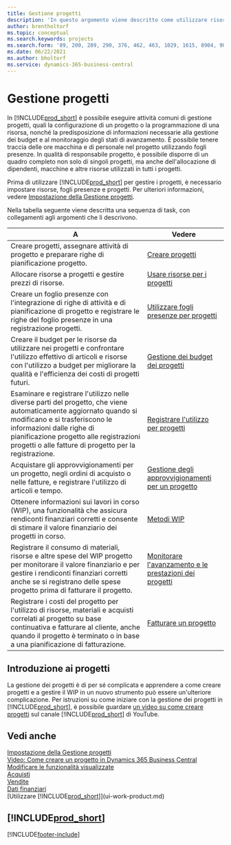 ```yaml
---
title: Gestione progetti
description: 'In questo argomento viene descritto come utilizzare risorse, fogli presenze e progetti per gestire budget.'
author: brentholtorf
ms.topic: conceptual
ms.search.keywords: projects
ms.search.form: '89, 200, 289, 290, 376, 462, 463, 1029, 1615, 8904, 9014, 9015'
ms.date: 06/22/2021
ms.author: bholtorf
ms.service: dynamics-365-business-central
---
```

# <a name="project-management"></a>Gestione progetti

In [!INCLUDE[prod_short](includes/prod_short.md)] è possibile eseguire attività comuni di gestione progetti, quali la configurazione di un progetto o la programmazione di una risorsa, nonché la predisposizione di informazioni necessarie alla gestione dei budget e al monitoraggio degli stati di avanzamento. È possibile tenere traccia delle ore macchina e di personale nel progetto utilizzando fogli presenze. In qualità di responsabile progetto, è possibile disporre di un quadro completo non solo di singoli progetti, ma anche dell'allocazione di dipendenti, macchine e altre risorse utilizzati in tutti i progetti.

Prima di utilizzare [!INCLUDE[prod_short](includes/prod_short.md)] per gestire i progetti, è necessario impostare risorse, fogli presenze e progetti. Per ulteriori informazioni, vedere [Impostazione della Gestione progetti](projects-setup-projects.md).  

Nella tabella seguente viene descritta una sequenza di task, con collegamenti agli argomenti che li descrivono.

| A | Vedere |
| --- | --- |
| Creare progetti, assegnare attività di progetto e preparare righe di pianificazione progetto. |[Creare progetti](projects-how-create-jobs.md) |
| Allocare risorse a progetti e gestire prezzi di risorse. |[Usare risorse per i progetti](projects-how-use-resources.md) |
| Creare un foglio presenze con l'integrazione di righe di attività e di pianificazione di progetto e registrare le righe del foglio presenze in una registrazione progetti. |[Utilizzare fogli presenze per progetti](projects-how-use-time-sheets.md) |
| Creare il budget per le risorse da utilizzare nei progetti e confrontare l'utilizzo effettivo di articoli e risorse con l'utilizzo a budget per migliorare la qualità e l'efficienza dei costi di progetti futuri. |[Gestione dei budget dei progetti](projects-how-manage-budgets.md) |
| Esaminare e registrare l'utilizzo nelle diverse parti del progetto, che viene automaticamente aggiornato quando si modificano e si trasferiscono le informazioni dalle righe di pianificazione progetto alle registrazioni progetti o alle fatture di progetto per la registrazione. |[Registrare l'utilizzo per progetti](projects-how-record-job-usage.md) |
| Acquistare gli approvvigionamenti per un progetto, negli ordini di acquisto o nelle fatture, e registrare l'utilizzo di articoli e tempo. |[Gestione degli approvvigionamenti per un progetto](projects-how-manage-project-supplies.md) |
| Ottenere informazioni sui lavori in corso (WIP), una funzionalità che assicura rendiconti finanziari corretti e consente di stimare il valore finanziario dei progetti in corso. |[Metodi WIP](projects-understanding-wip.md) |
| Registrare il consumo di materiali, risorse e altre spese del WIP progetto per monitorare il valore finanziario e per gestire i rendiconti finanziari corretti anche se si registrano delle spese progetto prima di fatturare il progetto. |[Monitorare l'avanzamento e le prestazioni dei progetti](projects-how-monitor-progress-performance.md) |
| Registrare i costi del progetto per l'utilizzo di risorse, materiali e acquisti correlati al progetto su base continuativa e fatturare al cliente, anche quando il progetto è terminato o in base a una pianificazione di fatturazione. |[Fatturare un progetto](projects-how-invoice-jobs.md) |

## <a name="get-started-with-projects"></a>Introduzione ai progetti

La gestione dei progetti è di per sé complicata e apprendere a come creare progetti e a gestire il WIP in un nuovo strumento può essere un'ulteriore complicazione. Per istruzioni su come iniziare con la gestione dei progetti in [!INCLUDE[prod_short](includes/prod_short.md)], è possibile guardare [un video su come creare progetti](https://www.youtube.com/watch?v=VqaPWr7BWmw) sul canale [!INCLUDE[prod_short](includes/prod_short.md)] di YouTube.  

## <a name="see-also"></a>Vedi anche

[Impostazione della Gestione progetti](projects-setup-projects.md)  
[Video: Come creare un progetto in Dynamics 365 Business Central](https://www.youtube.com/watch?v=VqaPWr7BWmw)  
[Modificare le funzionalità visualizzate](ui-experiences.md)  
[Acquisti](purchasing-manage-purchasing.md)  
[Vendite](sales-manage-sales.md)  
[Dati finanziari](finance.md)  
[Utilizzare [!INCLUDE[prod_short](includes/prod_short.md)]](ui-work-product.md)  

## [!INCLUDE[prod_short](includes/free_trial_md.md)]  

[!INCLUDE[footer-include](includes/footer-banner.md)]
